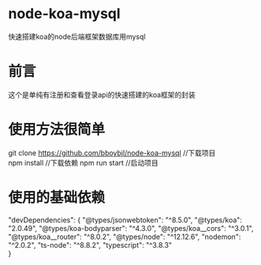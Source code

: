 # node-koa-mysql
快速搭建koa的node后端框架数据库用mysql
# 前言
这个是单纯有注册和查看登录api的快速搭建的koa框架的封装
# 使用方法很简单
git clone https://github.com/bboybjl/node-koa-mysql  //下载项目  
npm install   //下载依赖
npm run start  //启动项目


# 使用的基础依赖
"devDependencies": {
    "@types/jsonwebtoken": "^8.5.0",
    "@types/koa": "2.0.49",
    "@types/koa-bodyparser": "^4.3.0",
    "@types/koa__cors": "^3.0.1",
    "@types/koa__router": "^8.0.2",
    "@types/node": "^12.12.6",
    "nodemon": "^2.0.2",
    "ts-node": "^8.8.2",
    "typescript": "^3.8.3"   
  }
